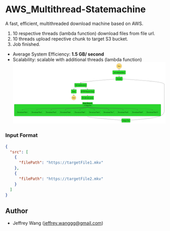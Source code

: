 # AWS_Multithread-Statemachine
A fast, efficient, multithreaded download machine based on AWS.
1. 10 respective threads (lambda function) download files from file url.
2. 10 threads upload repective chunk to target S3 bucket.
3. Job finished.
* Average System Efficiency: **1.5 GB/ second**
* Scalability: scalable with additional threads (lambda function)
![stepfunctions_graph.png](statemachine_src/stepfunctions_graph.png)
### Input Format
```json
{
  "src": [
    {
      "filePath": "https://targetFile1.mkv"
    },
    {
      "filePath": "https://targetFile2.mkv"
    }
  ]
}
```
## Author <a name = "author"></a>
- Jeffrey Wang (jeffrey.wanggg@gmail.com)

